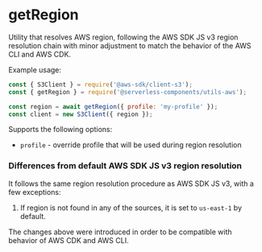 # getRegion

Utility that resolves AWS region, following the AWS SDK JS v3 region resolution chain with minor adjustment to match the behavior of the AWS CLI and AWS CDK.

Example usage:

```javascript
const { S3Client } = require('@aws-sdk/client-s3');
const { getRegion } = require('@serverless-components/utils-aws');

const region = await getRegion({ profile: 'my-profile' });
const client = new S3Client({ region });
```

Supports the following options:

- `profile` - override profile that will be used during region resolution

### Differences from default AWS SDK JS v3 region resolution

It follows the same region resolution procedure as AWS SDK JS v3, with a few exceptions:

1. If region is not found in any of the sources, it is set to `us-east-1` by default.

The changes above were introduced in order to be compatible with behavior of AWS CDK and AWS CLI.
